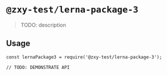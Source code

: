 # `@zxy-test/lerna-package-3`

> TODO: description

## Usage

```
const lernaPackage3 = require('@zxy-test/lerna-package-3');

// TODO: DEMONSTRATE API
```
